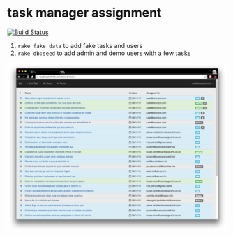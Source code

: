 # task manager assignment

[![Build Status](https://travis-ci.com/railsr/tm-assignment.svg?token=CdiZNoKipqHTgrqvSJCF&branch=master)](https://travis-ci.com/railsr/tm-assignment)

1. `rake fake_data` to add fake tasks and users
2. `rake db:seed` to add admin and demo users with a few tasks

![User dashboard](public/src/user_dash.png)
